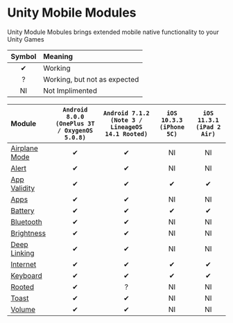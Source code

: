 # Unity Mobile Modules
Unity Module Mobules brings extended mobile native functionality to your Unity Games

| Symbol | Meaning |
| :-: | :- |
| ✔  | Working |
| ?  | Working, but not as expected |
| NI | Not Implimented |

| Module | `Android 8.0.0 (OnePlus 3T / OxygenOS 5.0.8)` | `Android 7.1.2 (Note 3 / LineageOS 14.1 Rooted)` | `iOS 10.3.3 (iPhone 5C)` | `iOS 11.3.1 (iPad 2 Air)`
| :- | :-: | :-: | :-: | :-: |
| [Airplane Mode](Assets/UnityMobileModules/Airplane%20Mode/README.md) | ✔ | ✔ | NI | NI |
| [Alert](Assets/UnityMobileModules/Alert/README.md)         		   | ✔ | ✔ | NI | NI |
| [App Validity](Assets/UnityMobileModules/App%20Validity/README.md)   | ✔ | ✔ | ✔ | ✔ |
| [Apps](Assets/UnityMobileModules/Apps/README.md)                     | ✔ | ✔ | NI | NI |
| [Battery](Assets/UnityMobileModules/Battery/README.md)               | ✔ | ✔ | ✔ | ✔ |
| [Bluetooth](Assets/UnityMobileModules/Bluetooth/README.md)           | ✔ | ✔ | NI | NI |
| [Brightness](Assets/UnityMobileModules/Brightness/README.md)         | ✔ | ✔ | NI | NI |
| [Deep Linking](Assets/UnityMobileModules/Deep%20Linking/README.md)   | ✔ | ✔ | NI | NI |
| [Internet](Assets/UnityMobileModules/Internet/README.md)             | ✔ | ✔ | ✔ | ✔ |
| [Keyboard](Assets/UnityMobileModules/Keyboard/README.md)             | ✔ | ✔ | ✔ | ✔ |
| [Rooted](Assets/UnityMobileModules/Rooted/README.md)                 | ✔ | ? | NI | NI |
| [Toast](Assets/UnityMobileModules/Toast/README.md)                   | ✔ | ✔ | NI | NI |
| [Volume](Assets/UnityMobileModules/Volume/README.md)                 | ✔ | ✔ | NI | NI |
